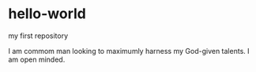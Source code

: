 # hello-world
my first repository

I am commom man looking to maximumly harness my God-given talents.
I am open minded.

